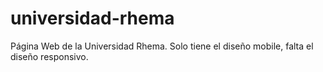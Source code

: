 # universidad-rhema
Página Web de la Universidad Rhema. Solo tiene el diseño mobile, falta el diseño responsivo.
